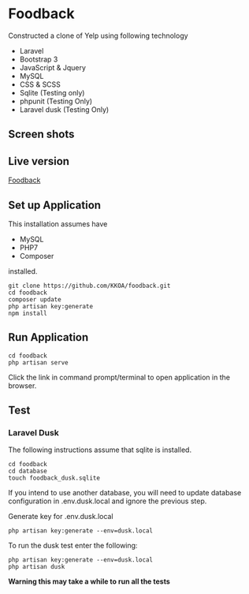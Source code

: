 # Foodback
Constructed a clone of Yelp using following technology
- Laravel
- Bootstrap 3
- JavaScript & Jquery
- MySQL
- CSS & SCSS
- Sqlite (Testing only)
- phpunit (Testing Only)
- Laravel dusk (Testing Only)


## Screen shots


## Live version
<a href="http://foodback-laravel.herokuapp.com/">Foodback</a>

## Set up Application
This installation assumes have 
- MySQL
- PHP7
- Composer

installed.

```
git clone https://github.com/KKOA/foodback.git
cd foodback
composer update
php artisan key:generate
npm install
```

## Run Application
```
cd foodback
php artisan serve
```
Click the link in command prompt/terminal to open application in the browser.

## Test

### Laravel Dusk

The following instructions assume that sqlite is installed. 
```
cd foodback
cd database
touch foodback_dusk.sqlite
```

If you intend to use another database, you will need to update database configuration in .env.dusk.local and ignore the previous step.

Generate key for .env.dusk.local
```
php artisan key:generate --env=dusk.local
```

To run the dusk test enter the following:
```
php artisan key:generate --env=dusk.local
php artisan dusk
```

**Warning this may take a while to run all the tests**
